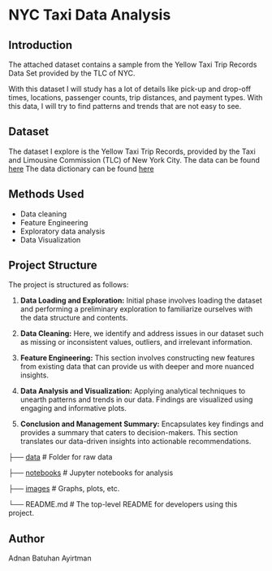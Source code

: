 # NYC Taxi Data Analysis

## Introduction
The attached dataset contains a sample from the Yellow Taxi Trip Records Data Set provided by the TLC of NYC.

With this dataset I will study has a lot of details like pick-up and drop-off times, locations, passenger counts, trip distances, and payment types. With this data, I will try to find patterns and trends that are not easy to see.

## Dataset
The dataset I explore is the Yellow Taxi Trip Records, provided by the Taxi and Limousine Commission (TLC) of New York City. 
The data can be found [here](https://www.nyc.gov/site/tlc/about/tlc-trip-record-data.page)
The data dictionary can be found [here](https://www.nyc.gov/assets/tlc/downloads/pdf/data_dictionary_trip_records_yellow.pdf)

## Methods Used
- Data cleaning
- Feature Engineering
- Exploratory data analysis
- Data Visualization

## Project Structure
The project is structured as follows:

1. __Data Loading and Exploration:__ Initial phase involves loading the dataset and performing a preliminary exploration to familiarize ourselves with the data structure and contents.

2. __Data Cleaning:__ Here, we identify and address issues in our dataset such as missing or inconsistent values, outliers, and irrelevant information.

3. __Feature Engineering:__ This section involves constructing new features from existing data that can provide us with deeper and more nuanced insights.

4. __Data Analysis and Visualization:__ Applying analytical techniques to unearth patterns and trends in our data. Findings are visualized using engaging and informative plots.

5. __Conclusion and Management Summary:__ Encapsulates key findings and provides a summary that caters to decision-makers. This section translates our data-driven insights into actionable recommendations.

├── [data](/data) # Folder for raw data

├── [notebooks](/notebooks) # Jupyter notebooks for analysis

├── [images](/images) # Graphs, plots, etc.

└── README.md # The top-level README for developers using this project.

## Author
Adnan Batuhan Ayirtman